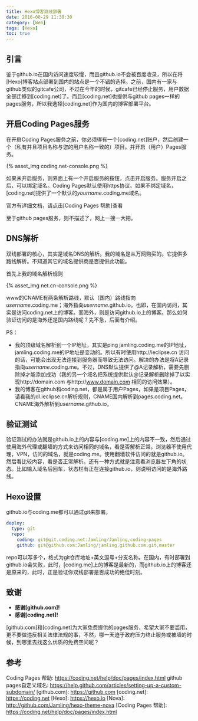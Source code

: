 ```yaml
---
title: Hexo博客双线部署
date: 2016-08-29 11:30:30
category: [Web]
tags: [Hexo]
toc: true
---
```


## 引言

鉴于github.io在国内访问速度较慢，而且github.io不会被百度收录，所以在将[Hexo]博客站点部署到国内的站点是一个不错的选择。之前，国内有一家与github类似的gitcafe公司，不过在今年的时候，gitcafe已经停止服务，用户数据全部迁移到[coding.net]了。而且[coding.net]也提供与github pages一样的pages服务，所以我选择[coding.net]作为国内的博客部署平台。

## 开启Coding Pages服务

在开启Coding Pages服务之前，你必须得有一个[coding.net]账户，然后创建一个（私有并且项目名称与您的用户名称一致的）项目。并开启（用户）Pages服务。

{% asset_img coding.net-console.png %}

如果未开启服务，则界面上有一个开启服务的按钮，点击开启服务。服务开启之后，可以绑定域名。Coding Pages默认使用https协议。如果不绑定域名，[coding.net]提供了一个默认的<var>yourname</var>.coding.me域名。

官方有详细文档，请点击[Coding Pages 帮助]查看

至于github pages服务，则不描述了，网上一搜一大把。

## DNS解析

双线部署的核心，其实是域名DNS的解析。我的域名是从万网购买的。它提供多路线解析。不知道其它的域名提供商是否提供此功能。

首先上我的域名解析规则

{% asset_img net.cn-console.png %}

www的CNAME有两条解析路线，默认（国内）路线指向<var>username</var>.coding.me；海外指向<var>username</var>.github.io。也即，在国内访问，其实是访问coding.net上的博客。而海外，则是访问github.io上的博客。那么如何验证访问的是海外还是国内路线呢？先不急，后面有介绍。

PS：
- 我的顶级域名解析到一个IP地址，其实是ping jamling.coding.me的IP地址，jamling.coding.me的IP地址是变动的。所以有时使用http://ieclipse.cn 访问的话，可能会出现无法连接到服务器而导致无法访问。解决的办法是将A记录指向<var>username</var>.coding.me。不过，DNS默认提供了@A记录解析，需要先删除掉才能添加成功（我的另一个域名把系统提供默认@记录解析删除掉了以实现http://domain.com 与http://www.domain.com 相同的访问效果）。
- 我的博客在github和coding.net，都是属于用户Pages，如果是项目Pages，请看我的dl.ieclipse.cn解析规则，CNAME国内解析到pages.coding.net。CNAME海外解析到<var>username</var>.github.io。

## 验证测试
验证测试的办法就是github.io上的内容与[coding.me]上的内容不一致，然后通过使用海外代理或翻墙的方式来访问相同的域名，看是否解析正常。浏览器不使用代理，VPN，访问的域名，就是coding.me。使用翻墙软件访问的就是github.io。然后看比较内容，看是否正常解析。还有一种方式就是注意看浏览器左下角的状态。比如输入域名后回车，状态栏有正在连接github.io，则说明访问的是海外路线。

## Hexo设置

github.io与coding.me都可以通过git来部署。

``` yaml
deploy:
  type: git
  repo: 
    coding: git@git.coding.net:Jamling/Jamling,coding-pages
    github: git@github.com:Jamling/jamling.github.com.git,master
```

repo可以写多个，格式为git仓库地址+英文逗号+分支名称。在国内，有时部署到github.io会失败，此时，[coding.me]上的博客是最新的，而github.io上的博客还是原来的，此时，正是验证你双线部署是否成功的绝佳时刻。

## 致谢
- **感谢[github.com]!**
- **感谢[coding.net]!** 

[github.com]和[coding.net]为大家免费提供的pages服务，希望大家不要滥用，更不要做违反相关法律法规的事，不然，哪一天迫于政府压力终止服务或被墙的时候，到哪里去找这么优质的免费空间呢？

## 参考
Coding Pages 帮助: https://coding.net/help/doc/pages/index.html
github pages自定义域名: https://help.github.com/articles/setting-up-a-custom-subdomain/
[github.com]: https://github.com
[coding.net]: https://coding.net
[Hexo]: https://hexo.io
[Nova]: http://github.com/Jamling/hexo-theme-nova
[Coding Pages 帮助]: https://coding.net/help/doc/pages/index.html
